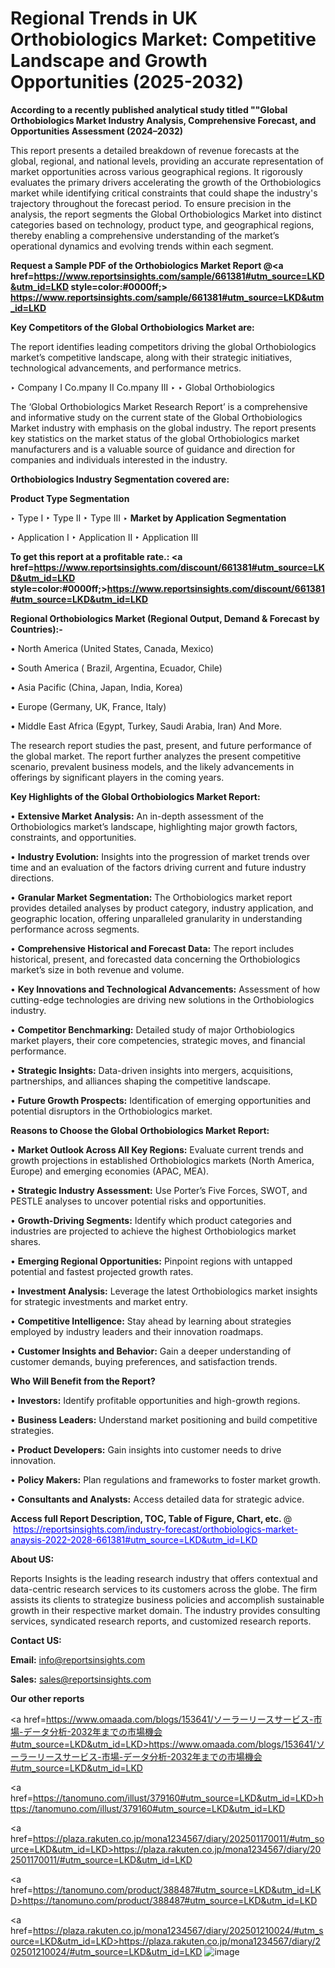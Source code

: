 # Regional Trends in UK Orthobiologics Market: Competitive Landscape and Growth Opportunities (2025-2032)

<strong>According to a recently published analytical study titled ""Global Orthobiologics Market Industry Analysis, Comprehensive Forecast, and Opportunities Assessment (2024–2032)</strong>

This report presents a detailed breakdown of revenue forecasts at the global, regional, and national levels, providing an accurate representation of market opportunities across various geographical regions. It rigorously evaluates the primary drivers accelerating the growth of the Orthobiologics market while identifying critical constraints that could shape the industry's trajectory throughout the forecast period. To ensure precision in the analysis, the report segments the Global Orthobiologics Market into distinct categories based on technology, product type, and geographical regions, thereby enabling a comprehensive understanding of the market’s operational dynamics and evolving trends within each segment.

<strong>Request a Sample PDF of the Orthobiologics Market Report </strong><strong>@<a href=https://www.reportsinsights.com/sample/661381#utm_source=LKD&utm_id=LKD style=color:#0000ff;> https://www.reportsinsights.com/sample/661381#utm_source=LKD&utm_id=LKD</a></strong></font>

<strong>Key Competitors of the Global Orthobiologics Market are:</strong>

The report identifies leading competitors driving the global Orthobiologics market’s competitive landscape, along with their strategic initiatives, technological advancements, and performance metrics.

‣ Company I Co.mpany II Co.mpany III
‣ 
‣ Global Orthobiologics

The ‘Global Orthobiologics Market Research Report’ is a comprehensive and informative study on the current state of the Global Orthobiologics Market industry with emphasis on the global industry. The report presents key statistics on the market status of the global Orthobiologics market manufacturers and is a valuable source of guidance and direction for companies and individuals interested in the industry.

<strong>Orthobiologics Industry Segmentation covered are:</strong>

<strong>Product Type Segmentation</strong>

‣ Type I
‣ Type II
‣ Type III
‣ 
<strong>Market by Application Segmentation</strong>

‣ Application I
‣ Application II 
‣ Application III

<strong>To get this report at a profitable rate.: <a href=https://www.reportsinsights.com/discount/661381#utm_source=LKD&utm_id=LKD style=color:#0000ff;>https://www.reportsinsights.com/discount/661381#utm_source=LKD&utm_id=LKD</a></strong></font>

<strong>Regional Orthobiologics Market (Regional Output, Demand &amp; Forecast by Countries):-</strong>

• North America (United States, Canada, Mexico)

• South America ( Brazil, Argentina, Ecuador, Chile)

• Asia Pacific (China, Japan, India, Korea)

• Europe (Germany, UK, France, Italy)

• Middle East Africa (Egypt, Turkey, Saudi Arabia, Iran) And More.

The research report studies the past, present, and future performance of the global market. The report further analyzes the present competitive scenario, prevalent business models, and the likely advancements in offerings by significant players in the coming years.

<strong>Key Highlights of the Global Orthobiologics Market Report:</strong>

• <strong>Extensive Market Analysis:</strong> An in-depth assessment of the Orthobiologics market’s landscape, highlighting major growth factors, constraints, and opportunities.

• <strong>Industry Evolution:</strong> Insights into the progression of market trends over time and an evaluation of the factors driving current and future industry directions.

• <strong>Granular Market Segmentation:</strong> The Orthobiologics market report provides detailed analyses by product category, industry application, and geographic location, offering unparalleled granularity in understanding performance across segments.

• <strong>Comprehensive Historical and Forecast Data:</strong> The report includes historical, present, and forecasted data concerning the Orthobiologics market’s size in both revenue and volume.

• <strong>Key Innovations and Technological Advancements:</strong> Assessment of how cutting-edge technologies are driving new solutions in the Orthobiologics industry.

• <strong>Competitor Benchmarking:</strong> Detailed study of major Orthobiologics market players, their core competencies, strategic moves, and financial performance.

• <strong>Strategic Insights:</strong> Data-driven insights into mergers, acquisitions, partnerships, and alliances shaping the competitive landscape.

• <strong>Future Growth Prospects:</strong> Identification of emerging opportunities and potential disruptors in the Orthobiologics market.

<strong>Reasons to Choose the Global Orthobiologics Market Report:</strong>

• <strong>Market Outlook Across All Key Regions:</strong> Evaluate current trends and growth projections in established Orthobiologics markets (North America, Europe) and emerging economies (APAC, MEA).

• <strong>Strategic Industry Assessment:</strong> Use Porter’s Five Forces, SWOT, and PESTLE analyses to uncover potential risks and opportunities.

• <strong>Growth-Driving Segments:</strong> Identify which product categories and industries are projected to achieve the highest Orthobiologics market shares.

• <strong>Emerging Regional Opportunities:</strong> Pinpoint regions with untapped potential and fastest projected growth rates.

• <strong>Investment Analysis:</strong> Leverage the latest Orthobiologics market insights for strategic investments and market entry.

• <strong>Competitive Intelligence:</strong> Stay ahead by learning about strategies employed by industry leaders and their innovation roadmaps.

• <strong>Customer Insights and Behavior:</strong> Gain a deeper understanding of customer demands, buying preferences, and satisfaction trends.

<strong>Who Will Benefit from the Report?</strong>

• <strong>Investors:</strong> Identify profitable opportunities and high-growth regions.

• <strong>Business Leaders:</strong> Understand market positioning and build competitive strategies.

• <strong>Product Developers:</strong> Gain insights into customer needs to drive innovation.

• <strong>Policy Makers:</strong> Plan regulations and frameworks to foster market growth.

• <strong>Consultants and Analysts:</strong> Access detailed data for strategic advice.
</ul>
<strong>Access full Report Description, TOC, Table of Figure, Chart, etc. </strong>@  <a href=https://reportsinsights.com/industry-forecast/orthobiologics-market-anaysis-2022-2028-661381#utm_source=LKD&utm_id=LKD style=color:#0000ff;>https://reportsinsights.com/industry-forecast/orthobiologics-market-anaysis-2022-2028-661381#utm_source=LKD&utm_id=LKD</a></font>

<strong><strong>About US</strong>:</strong>

Reports Insights is the leading research industry that offers contextual and data-centric research services to its customers across the globe. The firm assists its clients to strategize business policies and accomplish sustainable growth in their respective market domain. The industry provides consulting services, syndicated research reports, and customized research reports.

<strong>Contact US:</strong>

<p class=""""><b>Email:</b> <a href=mailto:info@reportsinsights.com>info@reportsinsights.com</a></p>
<p class=""""><b>Sales:</b> <a href=mailto:sales@reportsinsights.com>sales@reportsinsights.com</a></p>

<strong>Our other reports</strong>

<a href=https://www.omaada.com/blogs/153641/ソーラーリースサービス-市場-データ分析-2032年までの市場機会#utm_source=LKD&utm_id=LKD>https://www.omaada.com/blogs/153641/ソーラーリースサービス-市場-データ分析-2032年までの市場機会#utm_source=LKD&utm_id=LKD</a>

<a href=https://tanomuno.com/illust/379160#utm_source=LKD&utm_id=LKD>https://tanomuno.com/illust/379160#utm_source=LKD&utm_id=LKD</a>

<a href=https://plaza.rakuten.co.jp/mona1234567/diary/202501170011/#utm_source=LKD&utm_id=LKD>https://plaza.rakuten.co.jp/mona1234567/diary/202501170011/#utm_source=LKD&utm_id=LKD</a>

<a href=https://tanomuno.com/product/388487#utm_source=LKD&utm_id=LKD>https://tanomuno.com/product/388487#utm_source=LKD&utm_id=LKD</a>

<a href=https://plaza.rakuten.co.jp/mona1234567/diary/202501210024/#utm_source=LKD&utm_id=LKD>https://plaza.rakuten.co.jp/mona1234567/diary/202501210024/#utm_source=LKD&utm_id=LKD</a>
![image](https://github.com/user-attachments/assets/130faa37-87de-482a-bdea-4b246a890b2d)
